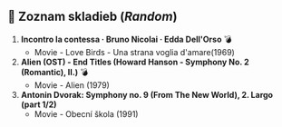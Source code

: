 ## 🎵 Zoznam skladieb (*Random*)

1. **Incontro la contessa · Bruno Nicolai · Edda Dell'Orso**  💣
    - Movie - Love Birds - Una strana voglia d'amare(1969)
2. **Alien (OST) - End Titles (Howard Hanson - Symphony No. 2 (Romantic), II.)**  💣
    - Movie - Alien (1979)
3. **Antonin Dvorak: Symphony no. 9 (From The New World), 2. Largo (part 1/2)**
    - Movie - Obecní škola (1991)